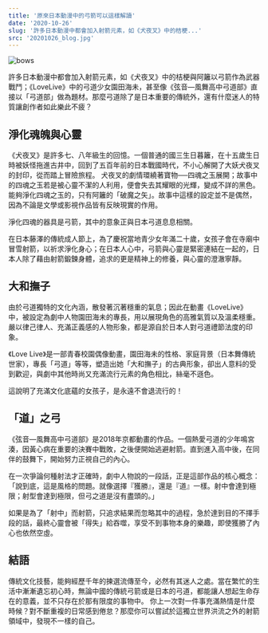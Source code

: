 ```yaml
---
title: '原來日本動漫中的弓箭可以這樣解讀'
date: '2020-10-26'
slug: '許多日本動漫中都會加入射箭元素，如《犬夜叉》中的桔梗...'
src: '20201026_blog.jpg'
---
```


![bows](/assets/images/blogs/20201026_blog.jpg)



許多日本動漫中都會加入射箭元素，如《犬夜叉》中的桔梗與阿籬以弓箭作為武器戰鬥；《LoveLive》中的弓道少女園田海未，甚至像《弦音—風舞高中弓道部》直接以「弓道部」做為題材。那麼弓道除了是日本重要的傳統外，還有什麼迷人的特質讓創作者如此樂此不疲？

## 淨化魂魄與心靈
《犬夜叉》是許多七、八年級生的回憶。一個普通的國三生日暮籬，在十五歲生日時被妖怪拖進古井中，回到了五百年前的日本戰國時代，不小心解開了大妖犬夜叉的封印，從而踏上冒險旅程。
 犬夜叉的劇情環繞著寶物──四魂之玉展開；故事中的四魂之玉若是被心靈不潔的人利用，便會失去其耀眼的光輝，變成不詳的黑色。能夠淨化四魂之玉的，只有阿籬的「破魔之矢」。故事中這樣的設定並不是偶然，因為不論是文學或影視作品皆有反映現實的作用。
 
淨化四魂的器具是弓箭，其中的意象正與日本弓道息息相關。
 
在日本藤澤的傳統成人節上，為了慶祝當地青少女年滿二十歲，女孩子會在寺廟中冒雪射箭，以祈求淨化身心；在日本人心中，弓箭與心靈是緊密連結在一起的，日本人除了藉由射箭鍛鍊身體，追求的更是精神上的修養，與心靈的澄澈寧靜。
 
## 大和撫子
由於弓道獨特的文化內涵，散發著沉著穩重的氣息；因此在動畫《LoveLive》中，被設定為劇中人物園田海未的專長，用以展現角色的高雅氣質以及溫柔穩重。嚴以律己律人、充滿正義感的人物形象，都是源自於日本人對弓道禮節法度的印象。
 
《Love Live》是一部青春校園偶像動畫，園田海未的性格、家庭背景（日本舞傳統世家），專長「弓道」等等，塑造出她「大和撫子」的古典形象，卻出人意料的受到歡迎，與劇中其他時尚又充滿流行元素的角色相比，絲毫不遜色。
 
這說明了充滿文化底蘊的女孩子，是永遠不會退流行的！
 
## 「道」之弓
《弦音—風舞高中弓道部》是2018年京都動畫的作品。一個熱愛弓道的少年鳴宮湊，因黃心病在重要的決賽中戰敗，之後便開始逃避射箭。直到進入高中後，在同伴的鼓舞下，開始努力正視自己的內心。
 
在一次爭論何種射法才正確時，劇中人物說的一段話，正是這部作品的核心概念：
「說到底，這是風格的問題。就像選擇『獲勝』，還是『道』一樣。射中會達到極限；射型會達到極限，但弓之道是沒有盡頭的。」
 
如果是為了「射中」而射箭，只追求結果而忽略其中的過程，急於達到目的不擇手段的話，最終心靈會被「得失」給吞噬，享受不到事物本身的樂趣，即使獲勝了內心也依然空虛。
 
## 結語
傳統文化技藝，能夠經歷千年的揀選流傳至今，必然有其迷人之處。當在繁忙的生活中漸漸遺忘初心時，無論中國的傳統弓箭或是日本的弓道，都能讓人想起生命存在的意義，並不只存在於那有限度的事物中。
 你上一次對一件事充滿熱情是什麼時候？對不斷重複的日常感到倦怠？那麼你可以嘗試於這獨立世界洪流之外的射箭領域中，發現不一樣的自己。

